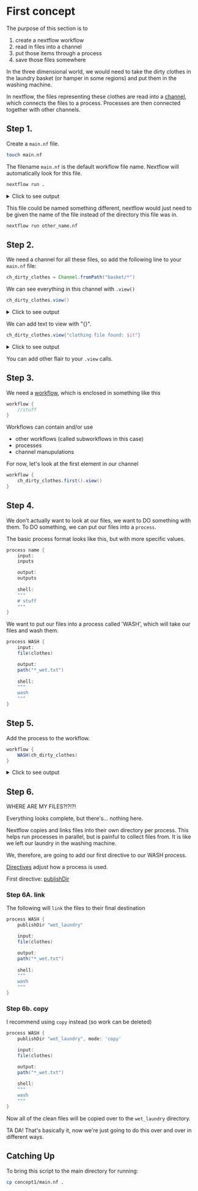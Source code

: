 # First concept

The purpose of this section is to 
1. create a nextflow workflow
2. read in files into a channel
3. put those items through a process
4. save those files somewhere

In the three dimensional world, we would need to take the dirty clothes in the laundry basket (or hamper in some regions) and put them in the washing machine.

In nextflow, the files representing these clothes are read into a [channel](https://www.nextflow.io/docs/latest/channel.html), which connects the files to a process. Processes are then connected together with other channels.

## Step 1.

Create a `main.nf` file.
```bash
touch main.nf
```

The filename `main.nf` is the default workflow file name. Nextflow will automatically look for this file. 

```bash
nextflow run .
```

<details>
  <summary>Click to see output</summary>

```bash
$ nextflow run .

 N E X T F L O W   ~  version 24.04.3

Launching `./main.nf` [thirsty_kalman] DSL2 - revision: 0000000000

```

</details>



This file could be named something different, nextflow would just need to be given the name of the file instead of the directory this file was in.

```bash
nextflow run other_name.nf
```


## Step 2.

We need a channel for all these files, so add the following line to your `main.nf` file:
```groovy
ch_dirty_clothes = Channel.fromPath("basket/*")
```

We can see everything in this channel with `.view()`
```groovy
ch_dirty_clothes.view()
```

<details>
  <summary>Click to see output</summary>

```bash
$ nextflow run .

 N E X T F L O W   ~  version 24.04.3

Launching `main.nf` [condescending_payne] DSL2 - revision: 880a0e3c87

/workspace/LaundryFlow/basket/1_sock.txt
/workspace/LaundryFlow/basket/2_sock.txt
/workspace/LaundryFlow/basket/3_shirt.txt
/workspace/LaundryFlow/basket/4_jeans.txt
/workspace/LaundryFlow/basket/5_hat.txt
/workspace/LaundryFlow/basket/6_shirt.txt
/workspace/LaundryFlow/basket/7_mitten.txt
/workspace/LaundryFlow/basket/8_mitten.txt
/workspace/LaundryFlow/basket/9_scarf.txt
/workspace/LaundryFlow/basket/10_sock.txt
/workspace/LaundryFlow/basket/11_sock.txt
/workspace/LaundryFlow/basket/12_dress.txt
/workspace/LaundryFlow/basket/13_jacket.txt
/workspace/LaundryFlow/basket/14_pants.txt
/workspace/LaundryFlow/basket/15_sweater.txt
/workspace/LaundryFlow/basket/16_skirt.txt
/workspace/LaundryFlow/basket/17_shirt.txt
/workspace/LaundryFlow/basket/18_shirt.txt
/workspace/LaundryFlow/basket/19_sock.txt
/workspace/LaundryFlow/basket/20_sock.txt
/workspace/LaundryFlow/basket/21_shorts.txt
/workspace/LaundryFlow/basket/22_sock.txt
/workspace/LaundryFlow/basket/23_mittens.txt
/workspace/LaundryFlow/basket/24_swimsuit.txt
/workspace/LaundryFlow/basket/25_swimsuit.txt
/workspace/LaundryFlow/basket/26_hoodie.txt
/workspace/LaundryFlow/basket/27_shirt_26.txt
/workspace/LaundryFlow/basket/28_leggings.txt
/workspace/LaundryFlow/basket/29_scarf.txt
/workspace/LaundryFlow/basket/30_hat.txt
/workspace/LaundryFlow/basket/31_jacket.txt
/workspace/LaundryFlow/basket/32_shirt.txt
/workspace/LaundryFlow/basket/33_pants.txt
/workspace/LaundryFlow/basket/34_jeans.txt
/workspace/LaundryFlow/basket/35_jeans.txt
/workspace/LaundryFlow/basket/36_jeans.txt
/workspace/LaundryFlow/basket/37_dress.txt
/workspace/LaundryFlow/basket/38_shirt.txt
/workspace/LaundryFlow/basket/39_jeans.txt
/workspace/LaundryFlow/basket/40_shirt.txt
/workspace/LaundryFlow/basket/41_cardigan.txt
/workspace/LaundryFlow/basket/42_glove.txt
/workspace/LaundryFlow/basket/43_glove.txt
/workspace/LaundryFlow/basket/44_socks.txt
/workspace/LaundryFlow/basket/45_socks.txt
/workspace/LaundryFlow/basket/46_hat.txt
/workspace/LaundryFlow/basket/47_scarf.txt
/workspace/LaundryFlow/basket/48_shorts.txt
/workspace/LaundryFlow/basket/49_shorts.txt
/workspace/LaundryFlow/basket/50_shorts.txt
```

</details>



We can add text to view with "{}".
```groovy
ch_dirty_clothes.view{"clothing file found: $it"}
```

<details>
  <summary>Click to see output</summary>

```bash
$ nextflow run .

 N E X T F L O W   ~  version 24.04.3

Launching `main.nf` [festering_picasso] DSL2 - revision: 18350f75d4

clothing file found: /workspace/LaundryFlow/basket/1_sock.txt
clothing file found: /workspace/LaundryFlow/basket/2_sock.txt
clothing file found: /workspace/LaundryFlow/basket/3_shirt.txt
clothing file found: /workspace/LaundryFlow/basket/4_jeans.txt
clothing file found: /workspace/LaundryFlow/basket/5_hat.txt
clothing file found: /workspace/LaundryFlow/basket/6_shirt.txt
clothing file found: /workspace/LaundryFlow/basket/7_mitten.txt
clothing file found: /workspace/LaundryFlow/basket/8_mitten.txt
clothing file found: /workspace/LaundryFlow/basket/9_scarf.txt
clothing file found: /workspace/LaundryFlow/basket/10_sock.txt
clothing file found: /workspace/LaundryFlow/basket/11_sock.txt
clothing file found: /workspace/LaundryFlow/basket/12_dress.txt
clothing file found: /workspace/LaundryFlow/basket/13_jacket.txt
clothing file found: /workspace/LaundryFlow/basket/14_pants.txt
clothing file found: /workspace/LaundryFlow/basket/15_sweater.txt
clothing file found: /workspace/LaundryFlow/basket/16_skirt.txt
clothing file found: /workspace/LaundryFlow/basket/17_shirt.txt
clothing file found: /workspace/LaundryFlow/basket/18_shirt.txt
clothing file found: /workspace/LaundryFlow/basket/19_sock.txt
clothing file found: /workspace/LaundryFlow/basket/20_sock.txt
clothing file found: /workspace/LaundryFlow/basket/21_shorts.txt
clothing file found: /workspace/LaundryFlow/basket/22_sock.txt
clothing file found: /workspace/LaundryFlow/basket/23_mittens.txt
clothing file found: /workspace/LaundryFlow/basket/24_swimsuit.txt
clothing file found: /workspace/LaundryFlow/basket/25_swimsuit.txt
clothing file found: /workspace/LaundryFlow/basket/26_hoodie.txt
clothing file found: /workspace/LaundryFlow/basket/27_shirt_26.txt
clothing file found: /workspace/LaundryFlow/basket/28_leggings.txt
clothing file found: /workspace/LaundryFlow/basket/29_scarf.txt
clothing file found: /workspace/LaundryFlow/basket/30_hat.txt
clothing file found: /workspace/LaundryFlow/basket/31_jacket.txt
clothing file found: /workspace/LaundryFlow/basket/32_shirt.txt
clothing file found: /workspace/LaundryFlow/basket/33_pants.txt
clothing file found: /workspace/LaundryFlow/basket/34_jeans.txt
clothing file found: /workspace/LaundryFlow/basket/35_jeans.txt
clothing file found: /workspace/LaundryFlow/basket/36_jeans.txt
clothing file found: /workspace/LaundryFlow/basket/37_dress.txt
clothing file found: /workspace/LaundryFlow/basket/38_shirt.txt
clothing file found: /workspace/LaundryFlow/basket/39_jeans.txt
clothing file found: /workspace/LaundryFlow/basket/40_shirt.txt
clothing file found: /workspace/LaundryFlow/basket/41_cardigan.txt
clothing file found: /workspace/LaundryFlow/basket/42_glove.txt
clothing file found: /workspace/LaundryFlow/basket/43_glove.txt
clothing file found: /workspace/LaundryFlow/basket/44_socks.txt
clothing file found: /workspace/LaundryFlow/basket/45_socks.txt
clothing file found: /workspace/LaundryFlow/basket/46_hat.txt
clothing file found: /workspace/LaundryFlow/basket/47_scarf.txt
clothing file found: /workspace/LaundryFlow/basket/48_shorts.txt
clothing file found: /workspace/LaundryFlow/basket/49_shorts.txt
clothing file found: /workspace/LaundryFlow/basket/50_shorts.txt
```

</details>


You can add other flair to your `.view` calls.

## Step 3. 

We need a [workflow](https://www.nextflow.io/docs/latest/workflow.html), which is enclosed in something like this
```groovy
workflow {
    //stuff
}
```

Workflows can contain and/or use
- other workflows (called subworkflows in this case)
- processes
- channel manupulations

For now, let's look at the first element in our channel
```groovy
workflow {
    ch_dirty_clothes.first().view()
}
```

## Step 4.

We don't actually want to look at our files, we want to DO something with them. To DO something, we can put our files into a `process`.


The basic process format looks like this, but with more specific values.
```groovy
process name {
    input:
    inputs

    output:
    outputs
    
    shell:
    """
    # stuff
    """
}
```

We want to put our files into a process called 'WASH', which will take our files and wash them.
```groovy
process WASH {
    input:
    file(clothes)

    output:
    path("*_wet.txt")
    
    shell:
    """
    wash
    """
}
```

## Step 5.

Add the process to the workflow.

```groovy
workflow {
    WASH(ch_dirty_clothes)
}
```

<details>
  <summary>Click to see output</summary>

```bash
$ nextflow run .

 N E X T F L O W   ~  version 24.04.3

Launching `./main.nf` [kickass_marconi] DSL2 - revision: fa9379fd5d

executor >  local (50)
[86/d6094e] WASH (48) [100%] 50 of 50 ✔
```

</details>


## Step 6. 

WHERE ARE MY FILES?!?!?!

Everything looks complete, but there's... nothing here.

Nextflow copies and links files into their own directory per process. This helps run processes in parallel, but is painful to collect files from. It is like we left our laundry in the washing machine.

We, therefore, are going to add our first directive to our WASH process.

[Directives](https://www.nextflow.io/docs/latest/process.html#directives) adjust how a process is used. 

First directive: [publishDir](https://www.nextflow.io/docs/latest/process.html#publishdir)

### Step 6A. link

The following will `link` the files to their final destination
```groovy
process WASH {
    publishDir "wet_laundry"

    input:
    file(clothes)

    output:
    path("*_wet.txt")
    
    shell:
    """
    wash
    """
}
```

### Step 6b. copy

I recommend using `copy` instead (so work can be deleted)
```groovy
process WASH {
    publishDir "wet_laundry", mode: 'copy'

    input:
    file(clothes)

    output:
    path("*_wet.txt")
    
    shell:
    """
    wash
    """
}
```

Now all of the clean files will be copied over to the `wet_laundry` directory.


TA DA! That's basically it, now we're just going to do this over and over in different ways.


## Catching Up

To bring this script to the main directory for running:

```bash
cp concept1/main.nf .
```

